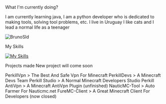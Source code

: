 What I'm currently doing?

I am currently learning java, I am a python developer who is dedicated to making tools, solving tool problems, etc.
I live in Uruguay I like cats and I lead a normal life as a teenager

<p align="left"> <img src="https://komarev.com/ghpvc/?username=BrunoSld&label=Profile%20views&color=0e75b6&style=flat" alt="BrunoSld" /> </p>

My Skills

[![My Skills](https://skillicons.dev/icons?i=css,discord,py,html,java,github&perline=10)](https://skill-icons-builder.vercel.app/)


Projects made
New project will come soon 

PerkillVpn > The Best And Safe Vpn For Minecraft
PerkillDevs > A Minecraft Devs Team
Perkill Studio > A Normal Minecraft Developers Studio
Perkill AntiVpn > A Minecraft AntiVpn Plugin (unfinished)
NauticMC-Tool > Auto Farmer For Nauticmc.net
FureMC-Client > A Great Minecraft Client For Developers (now closed)
